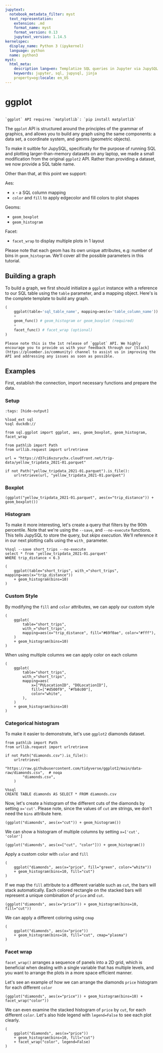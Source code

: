 ```yaml
---
jupytext:
  notebook_metadata_filter: myst
  text_representation:
    extension: .md
    format_name: myst
    format_version: 0.13
    jupytext_version: 1.14.5
kernelspec:
  display_name: Python 3 (ipykernel)
  language: python
  name: python3
myst:
  html_meta:
    description lang=en: Templatize SQL queries in Jupyter via JupySQL
    keywords: jupyter, sql, jupysql, jinja
    property=og:locale: en_US
---
```


# ggplot

```{versionadded} 0.7
```


```{note}
`ggplot` API requires `matplotlib`: `pip install matplotlib`
```

The `ggplot` API is structured around the principles of the grammar of graphics, and allows you to build any graph using the same components: a data set, a coordinate system, and geoms (geometric objects).

To make it suitble for JupySQL, specifically for the purpose of running SQL and plotting larger-than-memory datasets on any laptop, we made a small modification from the original `ggplot2` API. Rather than providing a dataset, we now provide a SQL table name.
 
Other than that, at this point we support:

Aes: 
* `x` - a SQL column mapping
* `color` and `fill` to apply edgecolor and fill colors to plot shapes

Geoms: 
* `geom_boxplot`
* `geom_histogram`

Facet:
* `facet_wrap` to display multiple plots in 1 layout

Please note that each geom has its own unique attributes, e.g: number of bins in `geom_histogram`. We'll cover all the possible parameters in this tutorial.

## Building a graph

To build a graph, we first should initialize a `ggplot` instance with a reference to our SQL table using the `table` parameter, and a mapping object.
Here's is the complete template to build any graph.

```python
(
    ggplot(table='sql_table_name', mapping=aes(x='table_column_name'))
    +
    geom_func() # geom_histogram or geom_boxplot (required)
    +
    facet_func() # facet_wrap (optional)
)
```

```{note}
Please note this is the 1st release of `ggplot` API. We highly encourage you to provide us with your feedback through our [Slack](https://ploomber.io/community) channel to assist us in improving the API and addressing any issues as soon as possible.
```

## Examples

First, establish the connection, import necessary functions and prepare the data.

### Setup

```{code-cell} ipython3
:tags: [hide-output]

%load_ext sql
%sql duckdb://
```

```{code-cell} ipython3
from sql.ggplot import ggplot, aes, geom_boxplot, geom_histogram, facet_wrap
```

```{code-cell} ipython3
from pathlib import Path
from urllib.request import urlretrieve

url = "https://d37ci6vzurychx.cloudfront.net/trip-data/yellow_tripdata_2021-01.parquet"

if not Path("yellow_tripdata_2021-01.parquet").is_file():
    urlretrieve(url, "yellow_tripdata_2021-01.parquet")
```

### Boxplot

```{code-cell} ipython3
(ggplot("yellow_tripdata_2021-01.parquet", aes(x="trip_distance")) + geom_boxplot())
```

### Histogram

To make it more interesting, let's create a query that filters by the 90th percentile. Note that we're using the `--save`, and `--no-execute` functions. This tells JupySQL to store the query, but *skips execution*. We'll reference it in our next plotting calls using the `with_` parameter.

```{code-cell} ipython3
%%sql --save short_trips --no-execute
select * from 'yellow_tripdata_2021-01.parquet'
WHERE trip_distance < 6.3
```

```{code-cell} ipython3
(
    ggplot(table="short_trips", with_="short_trips", mapping=aes(x="trip_distance"))
    + geom_histogram(bins=10)
)
```

### Custom Style

By modifying the `fill` and `color` attributes, we can apply our custom style

```{code-cell} ipython3
(
    ggplot(
        table="short_trips",
        with_="short_trips",
        mapping=aes(x="trip_distance", fill="#69f0ae", color="#fff"),
    )
    + geom_histogram(bins=10)
)
```

When using multiple columns we can apply color on each column

```{code-cell} ipython3
(
    ggplot(
        table="short_trips",
        with_="short_trips",
        mapping=aes(
            x=["PULocationID", "DOLocationID"],
            fill=["#d500f9", "#fb8c00"],
            color="white",
        ),
    )
    + geom_histogram(bins=10)
)
```

### Categorical histogram

To make it easier to demonstrate, let's use `ggplot2` diamonds dataset.

```{code-cell} ipython3
from pathlib import Path
from urllib.request import urlretrieve

if not Path("diamonds.csv").is_file():
    urlretrieve(
        "https://raw.githubusercontent.com/tidyverse/ggplot2/main/data-raw/diamonds.csv",  # noqa
        "diamonds.csv",
    )
```

```{code-cell} ipython3
%%sql
CREATE TABLE diamonds AS SELECT * FROM diamonds.csv
```

Now, let's create a histogram of the different cuts of the diamonds by setting `x='cut'`.
Please note, since the values of `cut` are strings, we don't need the `bins` attribute here.

```{code-cell} ipython3
(ggplot("diamonds", aes(x="cut")) + geom_histogram())
```

We can show a histogram of multiple columns by setting `x=['cut', 'color']`

```{code-cell} ipython3
(ggplot("diamonds", aes(x=["cut", "color"])) + geom_histogram())
```

Apply a custom color with `color` and `fill`

```{code-cell} ipython3
(
    ggplot("diamonds", aes(x="price", fill="green", color="white"))
    + geom_histogram(bins=10, fill="cut")
)
```

If we map the `fill` attribute to a different variable such as `cut`, the bars will stack automatically. Each colored rectangle on the stacked bars will represent a unique combination of `price` and `cut`.

```{code-cell} ipython3
(ggplot("diamonds", aes(x="price")) + geom_histogram(bins=10, fill="cut"))
```

We can apply a different coloring using `cmap`

```{code-cell} ipython3
(
    ggplot("diamonds", aes(x="price"))
    + geom_histogram(bins=10, fill="cut", cmap="plasma")
)
```

### Facet wrap

`facet_wrap()` arranges a sequence of panels into a 2D grid, which is beneficial when dealing with a single variable that has multiple levels, and you want to arrange the plots in a more space efficient manner.

Let's see an example of how we can arrange the diamonds `price` histogram for each different `color`

```{code-cell} ipython3
(ggplot("diamonds", aes(x="price")) + geom_histogram(bins=10) + facet_wrap("color"))
```

We can even examine the stacked histogram of `price` by `cut`, for each different `color`.
Let's also hide legend with `legend=False` to see each plot clearly.

```{code-cell} ipython3
(
    ggplot("diamonds", aes(x="price"))
    + geom_histogram(bins=10, fill="cut")
    + facet_wrap("color", legend=False)
)
```
